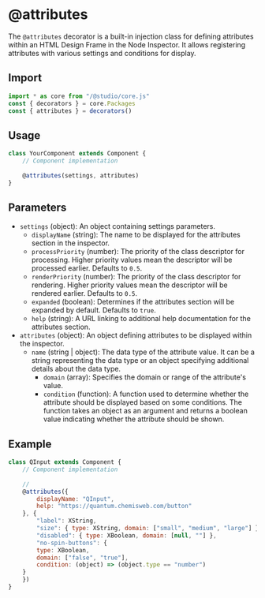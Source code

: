 # @attributes

The `@attributes` decorator is a built-in injection class for defining attributes within an HTML Design Frame in the Node Inspector. It allows registering attributes with various settings and conditions for display.

## Import

```javascript
import * as core from "/@studio/core.js"
const { decorators } = core.Packages
const { attributes } = decorators()
```

## Usage

```javascript
class YourComponent extends Component {
    // Component implementation
    
    @attributes(settings, attributes)
}
```

## Parameters

* `settings` (object): An object containing settings parameters.
  * `displayName` (string): The name to be displayed for the attributes section in the inspector.
  * `processPriority` (number): The priority of the class descriptor for processing. Higher priority values mean the descriptor will be processed earlier. Defaults to `0.5`.
  * `renderPriority` (number): The priority of the class descriptor for rendering. Higher priority values mean the descriptor will be rendered earlier. Defaults to `0.5`.
  * `expanded` (boolean): Determines if the attributes section will be expanded by default. Defaults to `true`.
  * `help` (string): A URL linking to additional help documentation for the attributes section.
* `attributes` (object): An object defining attributes to be displayed within the inspector.
  * `name` (string | object): The data type of the attribute value. It can be a string representing the data type or an object specifying additional details about the data type.
    * `domain` (array): Specifies the domain or range of the attribute's value.
    * `condition` (function): A function used to determine whether the attribute should be displayed based on some conditions. The function takes an object as an argument and returns a boolean value indicating whether the attribute should be shown.

## Example

```javascript
class QInput extends Component {
    // Component implementation
    
    // 
    @attributes({
        displayName: "QInput",
        help: "https://quantum.chemisweb.com/button"
    }, {
        "label": XString,
        "size": { type: XString, domain: ["small", "medium", "large"] },
        "disabled": { type: XBoolean, domain: [null, ""] },
        "no-spin-buttons": {
	    type: XBoolean, 
	    domain: ["false", "true"], 
	    condition: (object) => (object.type == "number")
	}
    })
}
```
